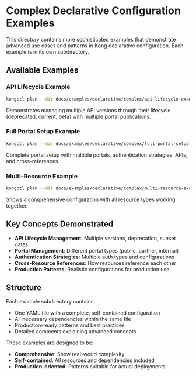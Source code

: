 # Complex Declarative Configuration Examples

This directory contains more sophisticated examples that demonstrate advanced use cases and patterns in Kong declarative configuration. Each example is in its own subdirectory.

## Available Examples

### API Lifecycle Example
```bash
kongctl plan --dir docs/examples/declarative/complex/api-lifecycle-example
```
Demonstrates managing multiple API versions through their lifecycle (deprecated, current, beta) with multiple portal publications.

### Full Portal Setup Example
```bash
kongctl plan --dir docs/examples/declarative/complex/full-portal-setup-example
```
Complete portal setup with multiple portals, authentication strategies, APIs, and cross-references.

### Multi-Resource Example
```bash
kongctl plan --dir docs/examples/declarative/complex/multi-resource-example
```
Shows a comprehensive configuration with all resource types working together.

## Key Concepts Demonstrated

- **API Lifecycle Management**: Multiple versions, deprecation, sunset dates
- **Portal Management**: Different portal types (public, partner, internal)
- **Authentication Strategies**: Multiple auth types and configurations
- **Cross-Resource References**: How resources reference each other
- **Production Patterns**: Realistic configurations for production use

## Structure

Each example subdirectory contains:
- One YAML file with a complete, self-contained configuration
- All necessary dependencies within the same file
- Production-ready patterns and best practices
- Detailed comments explaining advanced concepts

These examples are designed to be:
- **Comprehensive**: Show real-world complexity
- **Self-contained**: All resources and dependencies included
- **Production-oriented**: Patterns suitable for actual deployments